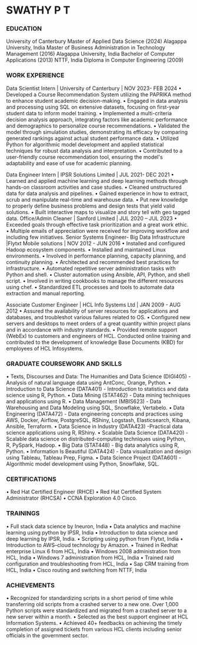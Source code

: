 # SWATHY P T


### EDUCATION
University of Canterbury        Master of Applied Data Science (2024)
Alagappa University, India      Master of Business Administration in Technology Management (2016)
Alagappa University, India       Bachelor of Computer Applications (2013)
NTTF, India                                  Diploma in Computer Engineering (2009)

### WORK EXPERIENCE
Data Scientist Intern | University of Canterbury | NOV 2023- FEB 2024
•	Developed a Course Recommendation System utilizing the PAPRIKA method to enhance student academic decision-making.
•	Engaged in data analysis and processing using SQL on extensive datasets, focusing on first-year student data to inform model training.
•	Implemented a multi-criteria decision analysis approach, integrating factors like academic performance and demographics to personalize course recommendations.
•	Validated the model through simulation studies, demonstrating its efficacy by comparing generated rankings against actual student performance data.
•	Utilized Python for algorithmic model development and applied statistical techniques for robust data analysis and interpretation. 
•	Contributed to a user-friendly course recommendation tool, ensuring the model's adaptability and ease of use for academic planning.

Data Engineer Intern | IPSR Solutions Limited | JUL 2021- DEC 2021
•	Learned and applied machine learning and deep learning methods through hands-on classroom activities and case studies.
•	Cleaned unstructured data for data analysis and pipelines.
•	Gained experience in how to extract, scrub and manipulate real-time and warehouse data.
•	Put new knowledge to properly define business problems and design tests that yield valid solutions.
•	Built interactive maps to visualize and story tell with geo tagged data. 
Office/Admin Cleaner | Sanford Limited | JUL 2020 – JUL 2023
•	Exceeded goals through effective task prioritization and a great work ethic.
•	Multiple emails of appreciation were received for improving workflow and including few initiatives.
Senior Systems Engineer- Big Data Infrastructure |Flytxt Mobile solutions | NOV 2012 - JUN 2016
•	Installed and configured Hadoop ecosystem components.
•	Installed and maintained Linux environments.
•	Involved in performance planning, capacity planning, and continuity planning.
•	Architected and recommended best practices for infrastructure.
•	Automated repetitive server administration tasks with Python and shell.
•	Cluster automation using Ansible, API, Python, and shell script.
•	Involved in writing cookbooks to manage the different resources using chef.
•	Standardized ETL processes and tools to automate data extraction and manual reporting.

Associate Customer Engineer | HCL Info Systems Ltd | JAN 2009 - AUG 2012
•	Assured the availability of server resources for applications and databases, and troubleshot various failures related to OS.
•	Configured new servers and desktops to meet orders of a great quantity within project plans and in accordance with industry standards.
•	Provided remote support (WebEx) to customers and engineers of HCL. Conducted online training and contributed to the development of knowledge Base Documents (KBD) for employees of HCL Infosystems.
### GRADUATE COURSEWORK AND SKILLS
•	Texts, Discourses and Data: The Humanities and Data Science (DIGI405) - Analysis of natural language data using AntConc, Orange, Python.
•	Introduction to Data Science (DATA401) - Introduction to statistics and data science using R, Python.
•	Data Mining (STAT462) - Data mining techniques and applications using R.
•	Data Management (MBIS623) - Data Warehousing and Data Modeling using SQL, Snowflake, Vertabelo.
•	Data Engineering (DATA472) - Data engineering concepts and practices using AWS, Docker, Airflow, PostgreSQL, RShiny, Logstash, Elasticsearch, Kibana, Ansible, Terraform.
•	Data Science in Industry (DATA423) -Practical data science applications using R, RShiny.
•	Scalable Data Science (DATA420) - Scalable data science on distributed-computing techniques using Python, R, PySpark, Hadoop.
•	Big Data (STAT448) - Big data analytics using R, Python.
•	Information Is Beautiful (DATA424) - Data visualization and design using Tableau, Tableau Prep, Figma.
•	Data Science Project (DATA601) - Algorithmic model development using Python, Snowflake, SQL.
### CERTIFICATIONS
•	Red Hat Certified Engineer (RHCE)
•	Red Hat Certified System Administrator (RHCSA)
•	CCNA Exploration 4.0 Cisco.
### TRAININGS 
•	Full stack data science by Ineuron, India
•	Data analytics and machine learning using python by IPSR, India
•	Introduction to data science and deep learning by IPSR, India.
•	Scripting using python from Flytxt, India
•	Introduction to AWS–cloud technology by Amazon.
•	Trained in Redhat enterprise Linux 6 from HCL, India
•	Windows 2008 administration from HCL, India
•	Windows 7 administration from HCL, India
•	Trained raid configuration and troubleshooting from HCL, India
•	Sap CRM training from HCL, India
•	Cisco routing and switching from NTTF, India
### ACHIEVEMENTS
•	Recognized for standardizing scripts in a short period of time while transferring old scripts from a crashed server to a new one. Over 1,000 Python scripts were standardized and migrated from a crashed server to a new server within a month.
•	Selected as the best support engineer at HCL Information Systems.
•	Achieved 40+ feedbacks on achieving the timely completion of assigned tickets from various HCL clients including senior officials in the government sector.
